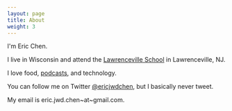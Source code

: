 ```yaml
---
layout: page
title: About
weight: 3
---
```


I'm Eric Chen.

I live in Wisconsin and attend the [Lawrenceville School](http://www.lawrenceville.org/index.aspx) in Lawrenceville, NJ.

I love food, [podcasts](http://www.ericjwdchen.github.io/my-favorite-podcasts), and technology.

You can follow me on Twitter [@ericjwdchen](https://twitter.com/ericjwdchen), but I basically never tweet.

My email is eric.jwd.chen~at~gmail.com.
